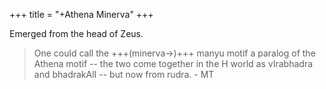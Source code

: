 +++
title = "+Athena Minerva"
+++

Emerged from the head of Zeus. 

> One could call the +++(minerva→)+++ manyu motif a paralog of the Athena motif -- the two come together in the H world as vIrabhadra and bhadrakAlI -- but now from rudra. - MT